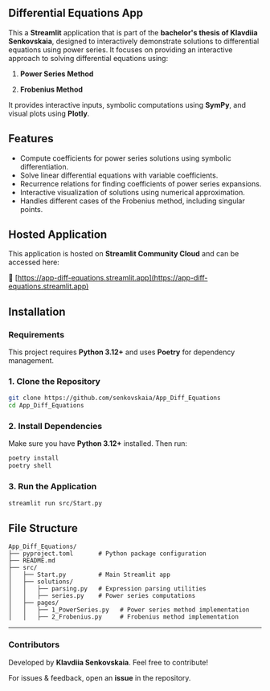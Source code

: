 ## Differential Equations App

This a **Streamlit** application that is part of the **bachelor's thesis of Klavdiia Senkovskaia**, designed to interactively demonstrate solutions to differential equations using power series. It focuses on providing an interactive approach to solving differential equations using:

1. **Power Series Method**

2. **Frobenius Method**

It provides interactive inputs, symbolic computations using **SymPy**, and visual plots using **Plotly**.

## Features
- Compute coefficients for power series solutions using symbolic differentiation.
- Solve linear differential equations with variable coefficients.
- Recurrence relations for finding coefficients of power series expansions.
- Interactive visualization of solutions using numerical approximation.
- Handles different cases of the Frobenius method, including singular points.

## Hosted Application

This application is hosted on **Streamlit Community Cloud** and can be accessed here:

🔗 [https://app-diff-equations.streamlit.app](https://app-diff-equations.streamlit.app)

## Installation

### Requirements
This project requires **Python 3.12+** and uses **Poetry** for dependency management.
### 1. Clone the Repository
```sh
git clone https://github.com/senkovskaia/App_Diff_Equations
cd App_Diff_Equations

```

### 2. Install Dependencies
Make sure you have **Python 3.12+** installed. Then run:
```sh
poetry install
poetry shell
```

### 3. Run the Application
```sh
streamlit run src/Start.py
```

## File Structure
```
App_Diff_Equations/
├── pyproject.toml       # Python package configuration
├── README.md      
├── src/
│   ├── Start.py         # Main Streamlit app
│   ├── solutions/
│   │   ├── parsing.py   # Expression parsing utilities
│   │   ├── series.py    # Power series computations
│   ├── pages/
│   │   ├── 1_PowerSeries.py   # Power series method implementation
│   │   ├── 2_Frobenius.py     # Frobenius method implementation
```

---
### Contributors
Developed by **Klavdiia Senkovskaia**. Feel free to contribute!

For issues & feedback, open an **issue** in the repository.
